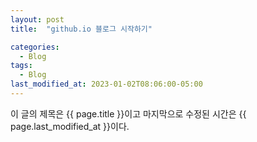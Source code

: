```yaml
---
layout: post
title:  "github.io 블로그 시작하기"

categories:
  - Blog
tags:
  - Blog
last_modified_at: 2023-01-02T08:06:00-05:00
---
```


이 글의 제목은 {{ page.title }}이고
마지막으로 수정된 시간은 {{ page.last_modified_at }}이다.
